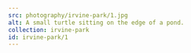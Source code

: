 ```yaml
---
src: photography/irvine-park/1.jpg
alt: A small turtle sitting on the edge of a pond.
collection: irvine-park
id: irvine-park/1
---
```

